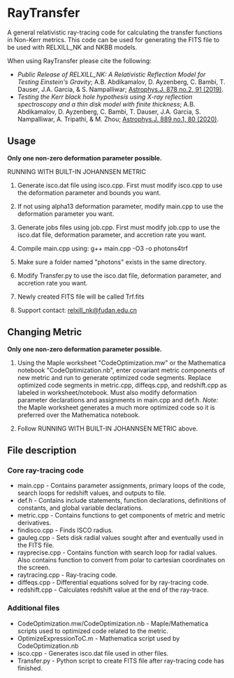 # RayTransfer

A general relativistic ray-tracing code for calculating the transfer functions in Non-Kerr metrics. This code can be used for generating the FITS file to be used with RELXILL_NK and NKBB models.

When using RayTransfer please cite the following:

- *Public Release of RELXILL_NK: A Relativistic Reflection Model for Testing Einstein's Gravity*; A.B. Abdikamalov, D. Ayzenberg, C. Bambi, T. Dauser, J.A. Garcia, & S. Nampalliwar; [Astrophys.J. 878 no.2, 91 (2019)](https://doi.org/10.3847/1538-4357/ab1f89).
- *Testing the Kerr black hole hypothesis using X-ray reflection spectroscopy and a thin disk model with finite thickness*; A.B. Abdikamalov, D. Ayzenberg, C. Bambi, T. Dauser, J.A. Garcia, S. Nampalliwar, A. Tripathi, & M. Zhou; [Astrophys.J. 889 no.1, 80 (2020)](https://doi.org/10.3847/1538-4357/aba625).

## Usage

**Only one non-zero deformation parameter possible.**

RUNNING WITH BUILT-IN JOHANNSEN METRIC

1. Generate isco.dat file using isco.cpp. First must modify isco.cpp to use the deformation parameter and bounds you want.

2. If not using alpha13 deformation parameter, modify main.cpp to use the deformation parameter you want.

3. Generate jobs files using job.cpp. First must modify job.cpp to use the isco.dat file, deformation parameter, and accretion rate you want.

4. Compile main.cpp using:
        g++ main.cpp -O3 -o photons4trf

5. Make sure a folder named "photons" exists in the same directory.

6. Modify Transfer.py to use the isco.dat file, deformation parameter, and accretion rate you want.

7. Newly created FITS file will be called Trf.fits

8. Support contact: <relxill_nk@fudan.edu.cn>

## Changing Metric

**Only one non-zero deformation parameter possible.**

1. Using the Maple worksheet "CodeOptimization.mw" or the Mathematica notebook "CodeOptimization.nb", enter covariant metric components of new metric and run to generate optimized code segments. Replace optimized code segments in metric.cpp, diffeqs.cpp, and redshift.cpp as labeled in worksheet/notebook. Must also modify deformation parameter declarations and assignments in main.cpp and def.h. *Note:* the Maple worksheet generates a much more optimized code so it is preferred over the Mathematica notebook.

2. Follow RUNNING WITH BUILT-IN JOHANNSEN METRIC above.

## File description

### Core ray-tracing code

- main.cpp - Contains parameter assignments, primary loops of the code, search loops for redshift values, and outputs to file.
- def.h - Contains include statements, function declarations, definitions of constants, and global variable declarations.
- metric.cpp - Contains functions to get components of metric and metric derivatives.
- findisco.cpp - Finds ISCO radius.
- gauleg.cpp - Sets disk radial values sought after and eventually used in the FITS file.
- rayprecise.cpp - Contains function with search loop for radial values. Also contains function to convert from polar to cartesian coordinates on the screen.
- raytracing.cpp - Ray-tracing code.
- diffeqs.cpp - Differential equations solved for by ray-tracing code.
- redshift.cpp - Calculates redshift value at the end of the ray-trace.

### Additional files

- CodeOptimization.mw/CodeOptimization.nb - Maple/Mathematica scripts used to optimized code related to the metric.
- OptimizeExpressionToC.m - Mathematica script used by CodeOptimization.nb
- isco.cpp - Generates isco.dat file used in other files.
- Transfer.py - Python script to create FITS file after ray-tracing code has finished.
